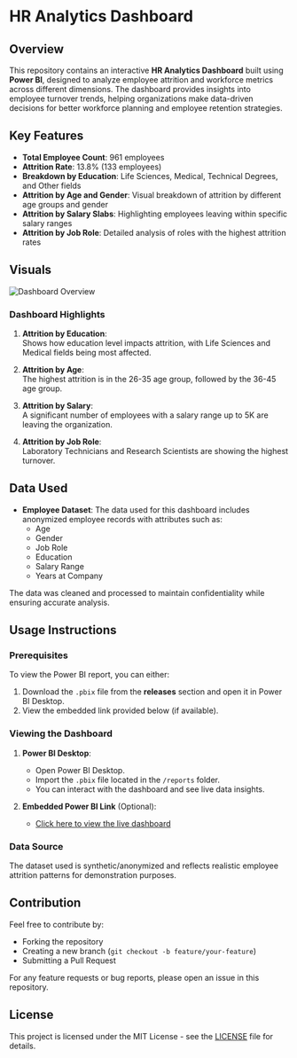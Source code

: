 # HR Analytics Dashboard

## Overview

This repository contains an interactive **HR Analytics Dashboard** built using **Power BI**, designed to analyze employee attrition and workforce metrics across different dimensions. The dashboard provides insights into employee turnover trends, helping organizations make data-driven decisions for better workforce planning and employee retention strategies.

## Key Features

- **Total Employee Count**: 961 employees
- **Attrition Rate**: 13.8% (133 employees)
- **Breakdown by Education**: Life Sciences, Medical, Technical Degrees, and Other fields
- **Attrition by Age and Gender**: Visual breakdown of attrition by different age groups and gender
- **Attrition by Salary Slabs**: Highlighting employees leaving within specific salary ranges
- **Attrition by Job Role**: Detailed analysis of roles with the highest attrition rates

## Visuals

![Dashboard Overview](./images/HR_Analytics_Dashboard.png)

### Dashboard Highlights

1. **Attrition by Education**:  
   Shows how education level impacts attrition, with Life Sciences and Medical fields being most affected.

2. **Attrition by Age**:  
   The highest attrition is in the 26-35 age group, followed by the 36-45 age group.

3. **Attrition by Salary**:  
   A significant number of employees with a salary range up to 5K are leaving the organization.

4. **Attrition by Job Role**:  
   Laboratory Technicians and Research Scientists are showing the highest turnover.

## Data Used

- **Employee Dataset**: The data used for this dashboard includes anonymized employee records with attributes such as:
  - Age
  - Gender
  - Job Role
  - Education
  - Salary Range
  - Years at Company

The data was cleaned and processed to maintain confidentiality while ensuring accurate analysis.

## Usage Instructions

### Prerequisites

To view the Power BI report, you can either:
1. Download the `.pbix` file from the **releases** section and open it in Power BI Desktop.
2. View the embedded link provided below (if available).

### Viewing the Dashboard

1. **Power BI Desktop**: 
   - Open Power BI Desktop.
   - Import the `.pbix` file located in the `/reports` folder.
   - You can interact with the dashboard and see live data insights.

2. **Embedded Power BI Link** (Optional):
   - [Click here to view the live dashboard](#)

### Data Source

The dataset used is synthetic/anonymized and reflects realistic employee attrition patterns for demonstration purposes.

## Contribution

Feel free to contribute by:
- Forking the repository
- Creating a new branch (`git checkout -b feature/your-feature`)
- Submitting a Pull Request

For any feature requests or bug reports, please open an issue in this repository.

## License

This project is licensed under the MIT License - see the [LICENSE](./LICENSE) file for details.
